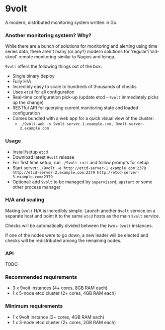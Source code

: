 # 9volt
A modern, distributed monitoring system written in Go.

### Another monitoring system? Why?
While there are a bunch of solutions for monitoring and alerting using time series data, there aren't many (or any?) modern solutions for 'regular'/'old-skool' remote monitoring similar to Nagios and Icinga.

`9volt` offers the following things out of the box:

- Single binary deploy
- Fully H/A
- Incredibly easy to scale to hundreds of thousands of checks
- Uses `etcd` for all configuration
- Real-time configuration pick-up (update etcd - `9volt` immediately picks up the change)
- RESTful API for querying current monitoring state and loaded configuration
- Comes bundled with a web app for a quick visual view of the cluster:
    + `./9volt-web -s 9volt-server-1.example.com, 9volt-server-2.example.com`

### Usage
- Install/setup `etcd`
- Download latest `9volt` release
- For first time setup, run `./9volt-init` and follow prompts for setup
- Start server: `./9volt -e http://etcd-server-1.example.com:2379 http://etcd-server-2.example.com:2379 http://etcd-server-3.example.com:2379`
- Optional: add `9volt` to be managed by `supervisord`, `upstart` or some other process manager

### H/A and scaling
Making `9volt` H/A is incredibly simple. Launch another `9volt` service on a separate host and point it to the same `etcd` hosts as the main `9volt` service.

Checks will be automatically divided between the two+ `9volt` instances.

If one of the nodes were to go down, a new leader will be elected and checks will be redistributed among the remaining nodes.

### API
TODO

### Recommended requirements
- 3 x 9volt instances (4+ cores, 8GB RAM each)
- 1 x 5-node etcd cluster (2+ cores, 4GB RAM each)

### Minimum requirements
- 1 x 9volt instance (2+ cores, 4GB RAM each)
- 1 x 3-node etcd cluster (2+ cores, 2GB RAM each)
